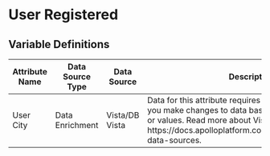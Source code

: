 # User Registered

### 

## Variable Definitions

| Attribute Name|Data Source Type|Data Source|Description|
| --- | --- | --- | --- |
|User City|Data Enrichment|Vista/DB Vista|Data for this attribute requires VISTA rules, which let you make changes to data based on defined segments or values. Read more about Vista Rules here: https:\/\/docs.apolloplatform.com\/en\/articles\/5481690-data-sources.|



